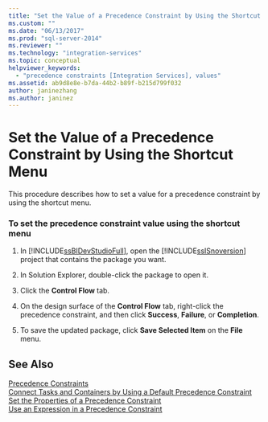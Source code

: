 ```yaml
---
title: "Set the Value of a Precedence Constraint by Using the Shortcut Menu | Microsoft Docs"
ms.custom: ""
ms.date: "06/13/2017"
ms.prod: "sql-server-2014"
ms.reviewer: ""
ms.technology: "integration-services"
ms.topic: conceptual
helpviewer_keywords: 
  - "precedence constraints [Integration Services], values"
ms.assetid: ab9d8e8e-b7da-44b2-b89f-b215d799f032
author: janinezhang
ms.author: janinez
---
```

# Set the Value of a Precedence Constraint by Using the Shortcut Menu
  This procedure describes how to set a value for a precedence constraint by using the shortcut menu.  
  
### To set the precedence constraint value using the shortcut menu  
  
1.  In [!INCLUDE[ssBIDevStudioFull](../includes/ssbidevstudiofull-md.md)], open the [!INCLUDE[ssISnoversion](../includes/ssisnoversion-md.md)] project that contains the package you want.  
  
2.  In Solution Explorer, double-click the package to open it.  
  
3.  Click the **Control Flow** tab.  
  
4.  On the design surface of the **Control Flow** tab, right-click the precedence constraint, and then click **Success**, **Failure**, or **Completion**.  
  
5.  To save the updated package, click **Save Selected Item** on the **File** menu.  
  
## See Also  
 [Precedence Constraints](control-flow/precedence-constraints.md)   
 [Connect Tasks and Containers by Using a Default Precedence Constraint](../../2014/integration-services/connect-tasks-and-containers-by-using-a-default-precedence-constraint.md)   
 [Set the Properties of a Precedence Constraint](../../2014/integration-services/set-the-properties-of-a-precedence-constraint.md)   
 [Use an Expression in a Precedence Constraint](../../2014/integration-services/use-an-expression-in-a-precedence-constraint.md)  
  
  
